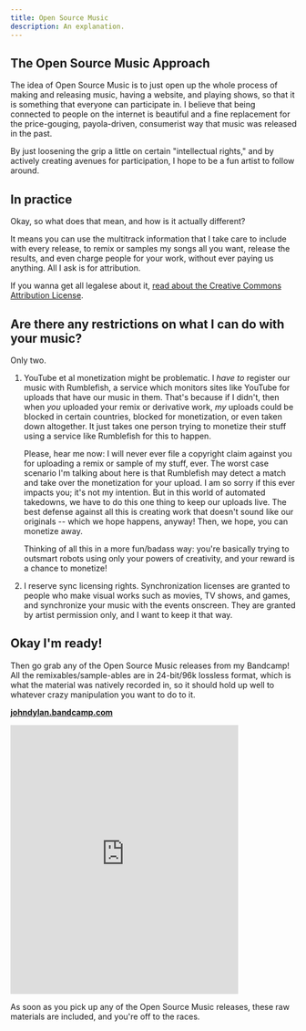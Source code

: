 ```yaml
---
title: Open Source Music
description: An explanation.
---
```


## The Open Source Music Approach

The idea of Open Source Music is to just open up the whole process of making and releasing music,
having a website, and playing shows, so that it is something that everyone can participate in. 
I believe that being connected to people on the internet is beautiful and a fine replacement for
the price-gouging, payola-driven, consumerist way that music was released in the past. 

By just loosening the grip a little on certain "intellectual rights," and by actively creating avenues
for participation, I hope to be a fun artist to follow around.

## In practice

Okay, so what does that mean, and how is it actually different?

It means you can use the multitrack information that I take care to include with every release, to remix or samples my songs all you want, release the results, and even charge people for your work, without ever paying us anything. All I ask is for attribution. 

If you wanna get all legalese about it, [read about the Creative Commons Attribution License](https://creativecommons.org/licenses/by/2.0/).
  
## Are there any restrictions on what I can do with your music?

Only two. 

1. YouTube et al monetization might be problematic. I *have to* register our music with Rumblefish,
   a service which monitors sites like YouTube for uploads that have our music in them. That's because
   if I didn't, then when *you* uploaded your remix or derivative work, *my* uploads could be blocked
   in certain countries, blocked for monetization, or even taken down altogether. It just takes one person
   trying to monetize their stuff using a service like Rumblefish for this to happen.
   
   Please, hear me now: I will never ever file a copyright claim against you for uploading a remix or
   sample of my stuff, ever. The worst case scenario I'm talking about here is that Rumblefish
   may detect a match and take over the monetization for your upload. I am so sorry
   if this ever impacts you; it's not my intention. But in this world of automated takedowns, we have
   to do this one thing to keep our uploads live. The best defense against all this is creating work
   that doesn't sound like our originals -- which we hope happens, anyway! Then, we hope, you can 
   monetize away. 
   
   Thinking of all this in a more fun/badass way: you're basically trying to outsmart robots
   using only your powers of creativity, and your reward is a chance to monetize!
2. I reserve sync licensing rights. Synchronization licenses are granted to people who make visual
   works such as movies, TV shows, and games, and synchronize your music with the events onscreen. They
   are granted by artist permission only, and I want to keep it that way.
   
## Okay I'm ready!

Then go grab any of the Open Source Music releases from my Bandcamp! All the remixables/sample-ables are
in 24-bit/96k lossless format, which is what the material was natively recorded in, so it should hold up
well to whatever crazy manipulation you want to do to it. 

[**johndylan.bandcamp.com**](http://johndylan.bandcamp.com)

<iframe style="border: 0; width: 400px; height: 472px;" src="https://bandcamp.com/EmbeddedPlayer/album=2444436466/size=large/bgcol=ffffff/linkcol=0687f5/artwork=small/transparent=true/" seamless><a href="http://johndylan.bandcamp.com/album/open-source-music-volume-1-get-beyond">Open Source Music Volume 1: Get Beyond by John Dylan</a></iframe>

As soon as you pick up any of the Open Source Music releases, these raw materials are included, and you're
off to the races.
